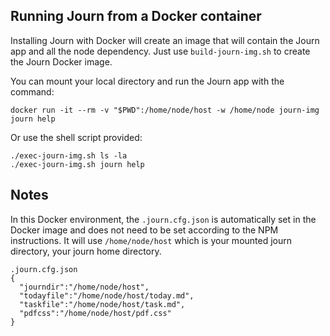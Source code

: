 ## Running Journ from a Docker container

Installing Journ with Docker will create an image that will contain the Journ app and all the node dependency. Just use `build-journ-img.sh` to create the Journ Docker image.

You can mount your local directory and run the Journ app with the command:
```
docker run -it --rm -v "$PWD":/home/node/host -w /home/node journ-img journ help
```
Or use the shell script provided:
```
./exec-journ-img.sh ls -la
./exec-journ-img.sh journ help
```

## Notes
In this Docker environment, the `.journ.cfg.json` is automatically set in the Docker image and does not need to be set according to the NPM instructions. It will use `/home/node/host` which is your mounted journ directory, your journ home directory.

```
.journ.cfg.json
{
  "journdir":"/home/node/host",
  "todayfile":"/home/node/host/today.md",
  "taskfile":"/home/node/host/task.md",
  "pdfcss":"/home/node/host/pdf.css"
}
```
